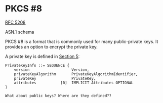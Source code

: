 # PKCS #8

[RFC 5208](https://datatracker.ietf.org/doc/html/rfc5208)

ASN.1 schema

PKCS #8 is a format that is commonly used for many public-private keys. It provides an option to encrypt the private key.

A private key is defined in [Section 5](https://datatracker.ietf.org/doc/html/rfc5208#section-5):

```
PrivateKeyInfo ::= SEQUENCE {
    version                   Version,
    privateKeyAlgorithm       PrivateKeyAlgorithmIdentifier,
    privateKey                PrivateKey,
    attributes           [0]  IMPLICIT Attributes OPTIONAL
}
```

```admonish question title="Public keys"
What about public keys? Where are they defined??
```
